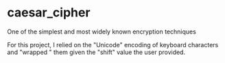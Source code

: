 # caesar_cipher
One of the simplest and most widely known encryption techniques

For this project, I relied on the "Unicode" encoding of keyboard characters and "wrapped " them given the "shift" value the user provided.
